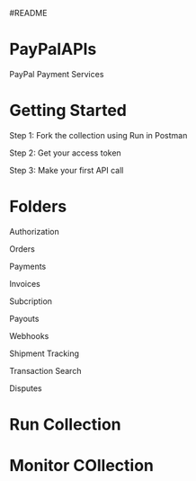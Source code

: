 #README

# PayPalAPIs
PayPal Payment Services

# Getting Started
Step 1: Fork the collection using Run in Postman

Step 2: Get your access token

Step 3: Make your first API call

# Folders
Authorization

Orders

Payments

Invoices

Subcription

Payouts

Webhooks

Shipment Tracking

Transaction Search

Disputes

# Run Collection

# Monitor COllection
